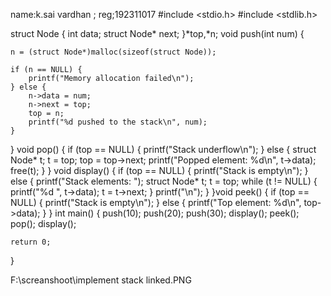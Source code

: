 name:k.sai vardhan ;
reg;192311017
#include <stdio.h>
#include <stdlib.h>

struct Node {
    int data;
    struct Node* next;
}*top,*n;
void push(int num) {
	
    n = (struct Node*)malloc(sizeof(struct Node));
    
    if (n == NULL) {
        printf("Memory allocation failed\n");
    } else {
        n->data = num;
        n->next = top;
        top = n;
        printf("%d pushed to the stack\n", num);
    }
}
void pop() {
    if (top == NULL) {
        printf("Stack underflow\n");
    } else {
        struct Node* t;
        t = top;
        top = top->next;
          printf("Popped element: %d\n", t->data);
        free(t);
    }
}
void display() {
    if (top == NULL) {
        printf("Stack is empty\n");
    } else {
        printf("Stack elements: ");
        struct Node* t;
        t = top;
        while (t != NULL) {
            printf("%d ", t->data);
            t = t->next;
        }
        printf("\n");
    }
}void peek() {
    if (top == NULL) {
        printf("Stack is empty\n");
    } else {
        printf("Top element: %d\n", top->data);
    }
}
int main() {
    push(10);
    push(20);
    push(30);
    display();
    peek();
    pop();
    display();

    return 0;
}


F:\screanshoot\implement stack linked.PNG
